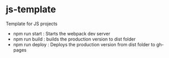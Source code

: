 # js-template

Template for JS projects

- npm run start : Starts the webpack dev server
- npm run build : builds the production version to dist folder
- npm run deploy : Deploys the production version from dist folder to gh-pages
